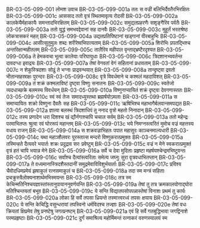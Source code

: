 BR-03-05-099-001	लोमश उवाच
BR-03-05-099-001a	ततः स वज्री बलिभिर्दैवतैरभिरक्षितः
BR-03-05-099-001c	आससाद ततो वृत्रं स्थितमावृत्य रोदसी
BR-03-05-099-002a	कालकेयैर्महाकायैः समन्तादभिरक्षितम्
BR-03-05-099-002c	समुद्यतप्रहरणैः सशृङ्गैरिव पर्वतैः
BR-03-05-099-003a	ततो युद्धं समभवद्देवानां सह दानवैः
BR-03-05-099-003c	मुहूर्तं भरतश्रेष्ठ लोकत्रासकरं महत्
BR-03-05-099-004a	उद्यतप्रतिपिष्टानां खड्गानां वीरबाहुभिः
BR-03-05-099-004c	आसीत्सुतुमुलः शब्दः शरीरेष्वभिपात्यताम्
BR-03-05-099-005a	शिरोभिः प्रपतद्भिश्च अन्तरिक्षान्महीतलम्
BR-03-05-099-005c	तालैरिव महीपाल वृन्ताद्भ्रष्टैरदृश्यत
BR-03-05-099-006a	ते हेमकवचा भूत्वा कालेयाः परिघायुधाः
BR-03-05-099-006c	त्रिदशानभ्यवर्तन्त दावदग्धा इवाद्रयः
BR-03-05-099-007a	तेषां वेगवतां वेगं सहितानां प्रधावताम्
BR-03-05-099-007c	न शेकुस्त्रिदशाः सोढुं ते भग्नाः प्राद्रवन्भयात्
BR-03-05-099-008a	तान्दृष्ट्वा द्रवतो भीतान्सहस्राक्षः पुरन्दरः
BR-03-05-099-008c	वृत्रे विवर्धमाने च कश्मलं महदाविशत्
BR-03-05-099-009a	तं शक्रं कश्मलाविष्टं दृष्ट्वा विष्णुः सनातनः
BR-03-05-099-009c	स्वतेजो व्यदधाच्छक्रे बलमस्य विवर्धयन्
BR-03-05-099-010a	विष्णुनाप्यायितं शक्रं दृष्ट्वा देवगणास्ततः
BR-03-05-099-010c	स्वं स्वं तेजः समादध्युस्तथा ब्रह्मर्षयोऽमलाः
BR-03-05-099-011a	स समाप्यायितः शक्रो विष्णुना दैवतैः सह
BR-03-05-099-011c	ऋषिभिश्च महाभागैर्बलवान्समपद्यत
BR-03-05-099-012a	ज्ञात्वा बलस्थं त्रिदशाधिपं तु ननाद वृत्रो महतो निनादान्
BR-03-05-099-012c	तस्य प्रणादेन धरा दिशश्च खं द्यौर्नगाश्चापि चचाल सर्वम्
BR-03-05-099-013a	ततो महेन्द्रः परमाभितप्तः श्रुत्वा रवं घोररूपं महान्तम्
BR-03-05-099-013c	भये निमग्नस्त्वरितं मुमोच वज्रं महत्तस्य वधाय राजन्
BR-03-05-099-014a	स शक्रवज्राभिहतः पपात महासुरः काञ्चनमाल्यधारी
BR-03-05-099-014c	यथा महाञ्शैलवरः पुरस्तात्स मन्दरो विष्णुकरात्प्रमुक्तः
BR-03-05-099-015a	तस्मिन्हते दैत्यवरे भयार्तः शक्रः प्रदुद्राव सरः प्रवेष्टुम्
BR-03-05-099-015c	वज्रं न मेने स्वकरात्प्रमुक्तं वृत्रं हतं चापि भयान्न मेने
BR-03-05-099-016a	सर्वे च देवा मुदिताः प्रहृष्टा महर्षयश्चेन्द्रमभिष्टुवन्तः
BR-03-05-099-016c	सर्वांश्च दैत्यांस्त्वरिताः समेत्य जघ्नुः सुरा वृत्रवधाभितप्तान्
BR-03-05-099-017a	ते वध्यमानास्त्रिदशैस्तदानीं समुद्रमेवाविविशुर्भयार्ताः
BR-03-05-099-017c	प्रविश्य चैवोदधिमप्रमेयं झषाकुलं रत्नसमाकुलं च
BR-03-05-099-018a	तदा स्म मन्त्रं सहिताः प्रचक्रुस्त्रैलोक्यनाशार्थमभिस्मयन्तः
BR-03-05-099-018c	तत्र स्म केचिन्मतिनिश्चयज्ञास्तांस्तानुपायाननुवर्णयन्ति
BR-03-05-099-019a	तेषां तु तत्र क्रमकालयोगाद्घोरा मतिश्चिन्तयतां बभूव
BR-03-05-099-019c	ये सन्ति विद्यातपसोपपन्नास्तेषां विनाशः प्रथमं तु कार्यः
BR-03-05-099-020a	लोका हि सर्वे तपसा ध्रियन्ते तस्मात्त्वरध्वं तपसः क्षयाय
BR-03-05-099-020c	ये सन्ति केचिद्धि वसुन्धरायां तपस्विनो धर्मविदश्च तज्ज्ञाः
BR-03-05-099-020e	तेषां वधः क्रियतां क्षिप्रमेव तेषु प्रनष्टेषु जगत्प्रनष्टम्
BR-03-05-099-021a	एवं हि सर्वे गतबुद्धिभावा जगद्विनाशे परमप्रहृष्टाः
BR-03-05-099-021c	दुर्गं समाश्रित्य महोर्मिमन्तं रत्नाकरं वरुणस्यालयं स्म
